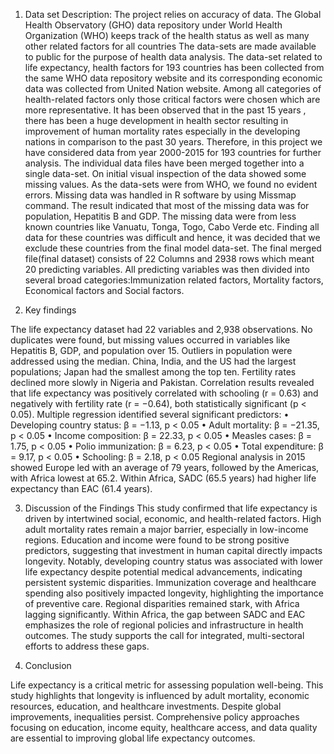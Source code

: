 1. Data set Description:
The project relies on accuracy of data. The Global Health Observatory (GHO) data repository under World Health Organization (WHO) keeps track of the health status as well as many other related factors for all countries The data-sets are made available to public for the purpose of health data analysis. The data-set related to life expectancy, health factors for 193 countries has been collected from the same WHO data repository website and its corresponding economic data was collected from United Nation website. Among all categories of health-related factors only those critical factors were chosen which are more representative. It has been observed that in the past 15 years , there has been a huge development in health sector resulting in improvement of human mortality rates especially in the developing nations in comparison to the past 30 years. Therefore, in this project we have considered data from year 2000-2015 for 193 countries for further analysis. The individual data files have been merged together into a single data-set. On initial visual inspection of the data showed some missing values. As the data-sets were from WHO, we found no evident errors. Missing data was handled in R software by using Missmap command. The result indicated that most of the missing data was for population, Hepatitis B and GDP. The missing data were from less known countries like Vanuatu, Tonga, Togo, Cabo Verde etc. Finding all data for these countries was difficult and hence, it was decided that we exclude these countries from the final model data-set. The final merged file(final dataset) consists of 22 Columns and 2938 rows which meant 20 predicting variables. All predicting variables was then divided into several broad categories:​Immunization related factors, Mortality factors, Economical factors and Social factors.

2. Key findings 

The life expectancy dataset had 22 variables and 2,938 observations. No duplicates were found, but missing values occurred in variables like Hepatitis B, GDP, and population over 15. Outliers in population were addressed using the median. China, India, and the US had the largest populations; Japan had the smallest among the top ten. Fertility rates declined more slowly in Nigeria and Pakistan. Correlation results revealed that life expectancy was positively correlated with schooling (r = 0.63) and negatively with fertility rate (r = −0.64), both statistically significant (p < 0.05). Multiple regression identified several significant predictors:
• Developing country status: β = −1.13, p < 0.05
• Adult mortality: β = −21.35, p < 0.05
• Income composition: β = 22.33, p < 0.05
• Measles cases: β = 1.75, p < 0.05
• Polio immunization: β = 6.23, p < 0.05
• Total expenditure: β = 9.17, p < 0.05
• Schooling: β = 2.18, p < 0.05
Regional analysis in 2015 showed Europe led with an average of 79 years, followed by
the Americas, with Africa lowest at 65.2. Within Africa, SADC (65.5 years) had higher
life expectancy than EAC (61.4 years).

3. Discussion of the Findings
This study confirmed that life expectancy is driven by intertwined social, economic, and health-related factors. High adult mortality rates remain a major barrier, especially in
low-income regions. Education and income were found to be strong positive predictors, suggesting that investment in human capital directly impacts longevity.
Notably, developing country status was associated with lower life expectancy despite potential medical advancements, indicating persistent systemic disparities. Immunization coverage and healthcare spending also positively impacted longevity, highlighting the importance of preventive care. Regional disparities remained stark, with Africa lagging significantly. Within Africa, the gap between SADC and EAC emphasizes the role of regional policies and infrastructure in health outcomes. The study supports the call for integrated, multi-sectoral efforts to address these gaps.

4. Conclusion

Life expectancy is a critical metric for assessing population well-being. This study highlights that longevity is influenced by adult mortality, economic resources, education, and healthcare investments. Despite global improvements, inequalities persist. Comprehensive policy approaches focusing on education, income equity, healthcare access, and data quality are essential to improving global life expectancy outcomes.
